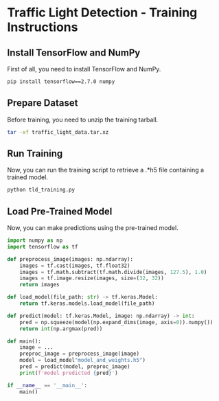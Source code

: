 # Traffic Light Detection - Training Instructions

## Install TensorFlow and NumPy
First of all, you need to install TensorFlow and NumPy.

```sh
pip install tensorflow==2.7.0 numpy
```

## Prepare Dataset
Before training, you need to unzip the training tarball.

```sh
tar -xf traffic_light_data.tar.xz
```

## Run Training
Now, you can run the training script to retrieve a .*h5 file containing a trained model.

```sh
python tld_training.py
```

## Load Pre-Trained Model
Now, you can make predictions using the pre-trained model.

```py
import numpy as np
import tensorflow as tf

def preprocess_image(images: np.ndarray):
    images = tf.cast(images, tf.float32)
    images = tf.math.subtract(tf.math.divide(images, 127.5), 1.0)
    images = tf.image.resize(images, size=(32, 32))
    return images

def load_model(file_path: str) -> tf.keras.Model:
    return tf.keras.models.load_model(file_path)

def predict(model: tf.keras.Model, image: np.ndarray) -> int:
    pred = np.squeeze(model(np.expand_dims(image, axis=0)).numpy())
    return int(np.argmax(pred))

def main():
    image = ...
    preproc_image = preprocess_image(image)
    model = load_model"model_and_weights.h5")
    pred = predict(model, preproc_image)
    print(f'model predicted {pred}')

if __name__ == '__main__':
    main()
```
